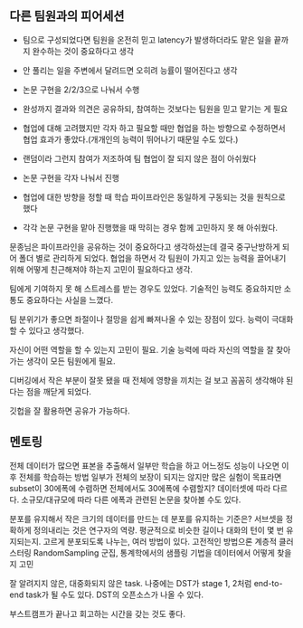 ## 다른 팀원과의 피어세션
- 팀으로 구성되었다면 팀원을 온전히 믿고 latency가 발생하더라도 맡은 일을 끝까지 완수하는 것이 중요하다고 생각
- 안 풀리는 일을 주변에서 달려드면 오히려 능률이 떨어진다고 생각
- 논문 구현을 2\/2\/3으로 나눠서 수행
- 완성까지 결과와 의견은 공유하되, 참여하는 것보다는 팀원을 믿고 맡기는 게 필요

- 협업에 대해 고려했지만 각자 하고 필요할 때만 협업을 하는 방향으로 수정하면서 협업 효과가 좋았다.(개개인의 능력이 뛰어나기 때문일 수도 있다.)

- 랜덤이라 그런지 참여가 저조하여 팀 협업이 잘 되지 않은 점이 아쉬웠다

- 논문 구현을 각자 나눠서 진행
- 협업에 대한 방향을 정할 때 학습 파이프라인은 동일하게 구동되는 것을 원칙으로 했다
- 각각 논문 구현을 맡아 진행했을 때 막히는 경우 함께 고민하지 못 해 아쉬웠다.

문종님은 파이프라인을 공유하는 것이 중요하다고 생각하셨는데 결국 중구난방하게 되어 폴더 별로 관리하게 되었다. 협업을 하면서 각 팀원이 가지고 있는 능력을 끌어내기 위해 어떻게 친근해져야 하는지 고민이 필요하다고 생각.

팀에게 기여하지 못 해 스트레스를 받는 경우도 있었다. 기술적인 능력도 중요하지만 소통도 중요하다는 사실을 느꼈다.

팀 분위기가 좋으면 좌절이나 절망을 쉽게 빠져나올 수 있는 장점이 있다. 능력이 극대화할 수 있다고 생각했다.

자신이 어떤 역할을 할 수 있는지 고민이 필요. 기술 능력에 따라 자신의 역할을 잘 찾아가는 생각이 모든 팀원에게 필요.

디버깅에서 작은 부분이 잘못 됐을 때 전체에 영향을 끼치는 걸 보고 꼼꼼히 생각해야 된다는 점을 깨닫게 되었다.

깃헙을 잘 활용하면 공유가 가능하다.

## 멘토링
전체 데이터가 많으면 표본을 추출해서 일부만 학습을 하고 어느정도 성능이 나오면 이후 전체를 학습하는 방법
일부가 전체의 보장이 되지는 않지만 많은 실험이 목표라면 subset이 30에폭에 수렴하면 전체에서도 30에폭에 수렴할지? 데이터셋에 따라 다르다. 소규모\/대규모에 따라 다른 에폭과 관련된 논문을 찾아볼 수도 있다.

분포를 유지해서 작은 크기의 데이터를 만드는 데 분포를 유지하는 기준은? 서브셋을 정확하게 정의내리는 것은 연구자의 역량. 평균적으로 비슷한 길이나 대화의 턴이 몇 번 유지되는지. 고르게 분포되도록 나누는, 여러 방법이 있다.
고전적인 방법으론 계층적 클러스터링
RandomSampling 군집, 통계학에서의 샘플링 기법을 데이터에서 어떻게 찾을 지 고민

잘 알려지지 않은, 대중화되지 않은 task. 나중에는 DST가 stage 1, 2처럼 end-to-end task가 될 수도 있다. DST의 오픈소스가 나올 수 있다.

부스트캠프가 끝나고 회고하는 시간을 갖는 것도 좋다.
